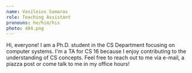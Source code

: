 ```yaml
---
name: Vasileios Samaras
role: Teaching Assistant
pronouns: he/him/his
photo: 404.png
---
```


Hi, everyone! I am a Ph.D. student in the CS Department focusing on computer systems.
I'm a TA for CS 16 because I enjoy contributing to the understanding of CS concepts.
Feel free to reach out to me via e-mail, a piazza post or come talk to me in my office hours!
